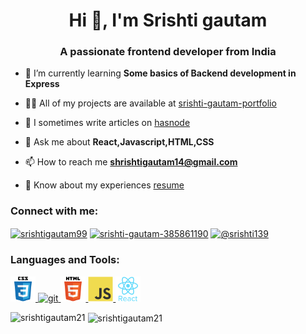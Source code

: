 <!---
👋 Hi, I’m @srishtigautam21
- 👀 I’m interested in Frontend Technologies
- 🌱 I’m currently learning web development at neogcamp
--->

<!---
srishtigautam21/srishtigautam21 is a ✨ special ✨ repository because its `README.md` (this file) appears on your GitHub profile.
You can click the Preview link to take a look at your changes.
--->
<h1 align="center">Hi 👋, I'm Srishti gautam</h1>
<h3 align="center">A passionate frontend developer from India</h3>

- 🌱 I’m currently learning **Some basics of Backend development in Express**

- 👨‍💻 All of my projects are available at [srishti-gautam-portfolio](https://srishtigautam-portfolio.netlify.app)

- 📝 I sometimes write articles on [hasnode](https://hashnode.com/@Srishti139)

- 💬 Ask me about **React,Javascript,HTML,CSS**

- 📫 How to reach me **shrishtigautam14@gmail.com**

- 📄 Know about my experiences [resume](https://drive.google.com/file/d/1cyuxndfPbDfc6Sg1Hc_-QuwhaOFkJKfn/view?usp=sharing)

<h3 align="left">Connect with me:</h3>
<p align="left">
<a href="https://twitter.com/srishtigautam99" target="blank"><img align="center" src="https://raw.githubusercontent.com/rahuldkjain/github-profile-readme-generator/master/src/images/icons/Social/twitter.svg" alt="srishtigautam99" height="30" width="40" /></a>
<a href="https://linkedin.com/in/srishti-gautam-385861190" target="blank"><img align="center" src="https://raw.githubusercontent.com/rahuldkjain/github-profile-readme-generator/master/src/images/icons/Social/linked-in-alt.svg" alt="srishti-gautam-385861190" height="30" width="40" /></a>
<a href="https://hashnode.com/@srishti139" target="blank"><img align="center" src="https://raw.githubusercontent.com/rahuldkjain/github-profile-readme-generator/master/src/images/icons/Social/hashnode.svg" alt="@srishti139" height="30" width="40" /></a>
</p>

<h3 align="left">Languages and Tools:</h3>
<p align="left"> <a href="https://www.w3schools.com/css/" target="_blank" rel="noreferrer"> <img src="https://raw.githubusercontent.com/devicons/devicon/master/icons/css3/css3-original-wordmark.svg" alt="css3" width="40" height="40"/> </a> <a href="https://git-scm.com/" target="_blank" rel="noreferrer"> <img src="https://www.vectorlogo.zone/logos/git-scm/git-scm-icon.svg" alt="git" width="40" height="40"/> </a> <a href="https://www.w3.org/html/" target="_blank" rel="noreferrer"> <img src="https://raw.githubusercontent.com/devicons/devicon/master/icons/html5/html5-original-wordmark.svg" alt="html5" width="40" height="40"/> </a> <a href="https://developer.mozilla.org/en-US/docs/Web/JavaScript" target="_blank" rel="noreferrer"> <img src="https://raw.githubusercontent.com/devicons/devicon/master/icons/javascript/javascript-original.svg" alt="javascript" width="40" height="40"/> </a> <a href="https://reactjs.org/" target="_blank" rel="noreferrer"> <img src="https://raw.githubusercontent.com/devicons/devicon/master/icons/react/react-original-wordmark.svg" alt="react" width="40" height="40"/> </a> </p>

<p><img align="left" src="https://github-readme-stats.vercel.app/api/top-langs?username=srishtigautam21&show_icons=true&locale=en&layout=compact" alt="srishtigautam21" /></p>

<p>&nbsp;<img align="center" src="https://github-readme-stats.vercel.app/api?username=srishtigautam21&show_icons=true&locale=en" alt="srishtigautam21" /></p>
